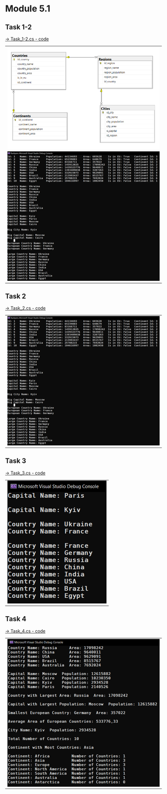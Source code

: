 # Module 5.1

<table>
  <tr>
    <h2>Task 1-2</h2>
    <a href="Task_1-2/Program.cs">-> Task_1-2.cs - code</a>
    <td><img src="images/1.png"></td>
  </tr>
  <tr>
    <td><img src="images/2.png"></td>
  </tr>
</table>

<table>
  <tr>
    <h2>Task 2</h2>
    <a href="Task_2/Program.cs">-> Task_2.cs - code</a>
    <td><img src="images/2.png"></td>
  </tr>
</table>

<table>
  <tr>
    <h2>Task 3</h2>
    <a href="Task_2/Program.cs">-> Task_3.cs - code</a>
    <td><img src="images/3.png"></td>
  </tr>
</table>

<table>
  <tr>
    <h2>Task 4</h2>
    <a href="Task_4/Program.cs">-> Task_4.cs - code</a>
    <td><img src="images/4.png"></td>
  </tr>
</table>
